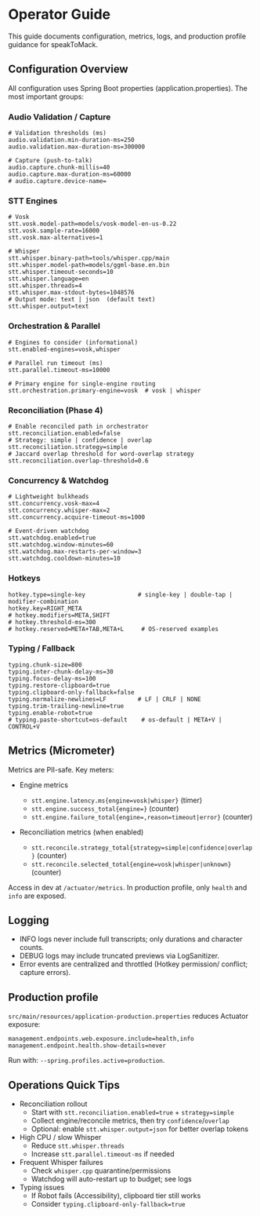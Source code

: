 # Operator Guide

This guide documents configuration, metrics, logs, and production profile guidance for speakToMack.

## Configuration Overview
All configuration uses Spring Boot properties (application.properties). The most important groups:

### Audio Validation / Capture
```properties
# Validation thresholds (ms)
audio.validation.min-duration-ms=250
audio.validation.max-duration-ms=300000

# Capture (push-to-talk)
audio.capture.chunk-millis=40
audio.capture.max-duration-ms=60000
# audio.capture.device-name=
```

### STT Engines
```properties
# Vosk
stt.vosk.model-path=models/vosk-model-en-us-0.22
stt.vosk.sample-rate=16000
stt.vosk.max-alternatives=1

# Whisper
stt.whisper.binary-path=tools/whisper.cpp/main
stt.whisper.model-path=models/ggml-base.en.bin
stt.whisper.timeout-seconds=10
stt.whisper.language=en
stt.whisper.threads=4
stt.whisper.max-stdout-bytes=1048576
# Output mode: text | json  (default text)
stt.whisper.output=text
```

### Orchestration & Parallel
```properties
# Engines to consider (informational)
stt.enabled-engines=vosk,whisper

# Parallel run timeout (ms)
stt.parallel.timeout-ms=10000

# Primary engine for single-engine routing
stt.orchestration.primary-engine=vosk  # vosk | whisper
```

### Reconciliation (Phase 4)
```properties
# Enable reconciled path in orchestrator
stt.reconciliation.enabled=false
# Strategy: simple | confidence | overlap
stt.reconciliation.strategy=simple
# Jaccard overlap threshold for word-overlap strategy
stt.reconciliation.overlap-threshold=0.6
```

### Concurrency & Watchdog
```properties
# Lightweight bulkheads
stt.concurrency.vosk-max=4
stt.concurrency.whisper-max=2
stt.concurrency.acquire-timeout-ms=1000

# Event-driven watchdog
stt.watchdog.enabled=true
stt.watchdog.window-minutes=60
stt.watchdog.max-restarts-per-window=3
stt.watchdog.cooldown-minutes=10
```

### Hotkeys
```properties
hotkey.type=single-key               # single-key | double-tap | modifier-combination
hotkey.key=RIGHT_META
# hotkey.modifiers=META,SHIFT
# hotkey.threshold-ms=300
# hotkey.reserved=META+TAB,META+L     # OS-reserved examples
```

### Typing / Fallback
```properties
typing.chunk-size=800
typing.inter-chunk-delay-ms=30
typing.focus-delay-ms=100
typing.restore-clipboard=true
typing.clipboard-only-fallback=false
typing.normalize-newlines=LF         # LF | CRLF | NONE
typing.trim-trailing-newline=true
typing.enable-robot=true
# typing.paste-shortcut=os-default    # os-default | META+V | CONTROL+V
```

## Metrics (Micrometer)
Metrics are PII-safe. Key meters:

- Engine metrics
  - `stt.engine.latency.ms{engine=vosk|whisper}` (timer)
  - `stt.engine.success_total{engine=}` (counter)
  - `stt.engine.failure_total{engine=,reason=timeout|error}` (counter)

- Reconciliation metrics (when enabled)
  - `stt.reconcile.strategy_total{strategy=simple|confidence|overlap}` (counter)
  - `stt.reconcile.selected_total{engine=vosk|whisper|unknown}` (counter)

Access in dev at `/actuator/metrics`. In production profile, only `health` and `info` are exposed.

## Logging
- INFO logs never include full transcripts; only durations and character counts.
- DEBUG logs may include truncated previews via LogSanitizer.
- Error events are centralized and throttled (Hotkey permission/ conflict; capture errors).

## Production profile
`src/main/resources/application-production.properties` reduces Actuator exposure:
```properties
management.endpoints.web.exposure.include=health,info
management.endpoint.health.show-details=never
```
Run with: `--spring.profiles.active=production`.

## Operations Quick Tips
- Reconciliation rollout
  - Start with `stt.reconciliation.enabled=true` + `strategy=simple`
  - Collect engine/reconcile metrics, then try `confidence`/`overlap`
  - Optional: enable `stt.whisper.output=json` for better overlap tokens
- High CPU / slow Whisper
  - Reduce `stt.whisper.threads`
  - Increase `stt.parallel.timeout-ms` if needed
- Frequent Whisper failures
  - Check `whisper.cpp` quarantine/permissions
  - Watchdog will auto-restart up to budget; see logs
- Typing issues
  - If Robot fails (Accessibility), clipboard tier still works
  - Consider `typing.clipboard-only-fallback=true`
